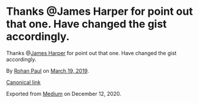 # Thanks @James Harper for point out that one. Have changed the gist accordingly.

Thanks @[James Harper](https://medium.com/@jamesharper_5006) for point out that one. Have changed the gist accordingly.

By [Rohan Paul](https://medium.com/@paulrohan) on [March 19, 2019](https://medium.com/p/c53cfad38b02).

[Canonical link](https://medium.com/@paulrohan/thanks-james-harper-for-point-out-that-one-have-changed-the-gist-accordingly-c53cfad38b02)

Exported from [Medium](https://medium.com) on December 12, 2020.